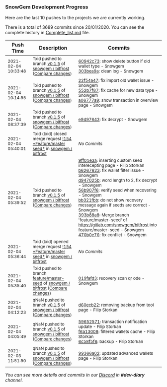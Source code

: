 
### SnowGem Development Progress

Here are the last 10 pushes to the projects we are currently working.

There is a total of 3689 commits since 20/01/2020. You can see the complete history in
 [Complete_list.md](Complete_list.md) file.

| Push Time | Description | Commits |
| --- | --- | --- |
| <sub>2021-02-04 10:33:48</sub> | <sub>Txid pushed to branch [v0\.1\.5](https://gitlab.com/snowgem/bitfrost/commits/v0.1.5) of [snowgem / bitfrost](https://gitlab.com/snowgem/bitfrost) ([Compare changes](https://gitlab.com/snowgem/bitfrost/compare/a06777a947cc4b5d31e96f1a80d0534ea38859a5...303bea9a891b4ba4b8d18f9775b3e05f8a57adff))</sub> | <sub>[60942c73](https://gitlab.com/snowgem/bitfrost/-/commit/60942c738f9eedfbe72eef122006347518d79ca7): show delete button if old wallet type - Snowgem<br>[303bea9a](https://gitlab.com/snowgem/bitfrost/-/commit/303bea9a891b4ba4b8d18f9775b3e05f8a57adff): clean log - Snowgem</sub> |
| <sub>2021-02-04 10:14:55</sub> | <sub>Txid pushed to branch [v0\.1\.5](https://gitlab.com/snowgem/bitfrost/commits/v0.1.5) of [snowgem / bitfrost](https://gitlab.com/snowgem/bitfrost) ([Compare changes](https://gitlab.com/snowgem/bitfrost/compare/e949764302e298dba98f29e225613ed731c17886...a06777a947cc4b5d31e96f1a80d0534ea38859a5))</sub> | <sub>[22f54a47](https://gitlab.com/snowgem/bitfrost/-/commit/22f54a47d32e41c1b90fa0b48f750e9e7c123e95): fix import old wallet issue - Snowgem<br>[552b7f87](https://gitlab.com/snowgem/bitfrost/-/commit/552b7f877b498c84d5f163f3ac5df75f9e6bb99c): fix cache for new data type - Snowgem<br>[a06777a9](https://gitlab.com/snowgem/bitfrost/-/commit/a06777a947cc4b5d31e96f1a80d0534ea38859a5): show transaction in overview page - Snowgem</sub> |
| <sub>2021-02-04 08:37:39</sub> | <sub>Txid pushed to branch [v0\.1\.5](https://gitlab.com/snowgem/bitfrost/commits/v0.1.5) of [snowgem / bitfrost](https://gitlab.com/snowgem/bitfrost) ([Compare changes](https://gitlab.com/snowgem/bitfrost/compare/470b0e766ce5967f1fa3c3feaad85047d6f5610b...e949764302e298dba98f29e225613ed731c17886))</sub> | <sub>[e9497643](https://gitlab.com/snowgem/bitfrost/-/commit/e949764302e298dba98f29e225613ed731c17886): fix decrypt - Snowgem</sub> |
| <sub>2021-02-04 05:40:01</sub> | <sub>Txid (txid) closed merge request [\!154 \*Feature/master seed\*](https://gitlab.com/snowgem/bitfrost/-/merge_requests/154) in [snowgem / bitfrost](https://gitlab.com/snowgem/bitfrost)</sub> | <sub>_No Commits_</sub> |
| <sub>2021-02-04 05:39:52</sub> | <sub>Txid pushed to branch [v0\.1\.5](https://gitlab.com/snowgem/bitfrost/commits/v0.1.5) of [snowgem / bitfrost](https://gitlab.com/snowgem/bitfrost) ([Compare changes](https://gitlab.com/snowgem/bitfrost/compare/d60ecb22d183bf66ed7fe87a3f1dcc407ba28790...470b0e766ce5967f1fa3c3feaad85047d6f5610b))</sub> | <sub>[9ff01e3a](https://gitlab.com/snowgem/bitfrost/-/commit/9ff01e3a80ac8548e2048148855423636f1787cf): inserting custom seed interecepting page - Filip Storkan<br>[b6267623](https://gitlab.com/snowgem/bitfrost/-/commit/b6267623a83a4f18abb1c506dc80d8474a7a310e): fix wallet filter issue - Snowgem<br>[d947025b](https://gitlab.com/snowgem/bitfrost/-/commit/d947025bb3b90d4fca1d9c1296507779321314a0): word length to 2, fix decrypt - Snowgem<br>[56b907f6](https://gitlab.com/snowgem/bitfrost/-/commit/56b907f617971381b686982bd3dd9e741bc11446): verify seed when recovering - Snowgem<br>[bb321fbb](https://gitlab.com/snowgem/bitfrost/-/commit/bb321fbb087e1964388c8dc57c60c4866bdb1a9b): do not show recovery message again if seeds are correct - Snowgem<br>[393b88a8](https://gitlab.com/snowgem/bitfrost/-/commit/393b88a814b144117421c0ea370f6c63536c65f5): Merge branch 'feature/master-seed' of https://gitlab.com/snowgem/bitfrost into feature/master-seed - Snowgem<br>[470b0e76](https://gitlab.com/snowgem/bitfrost/-/commit/470b0e766ce5967f1fa3c3feaad85047d6f5610b): fix conflict - Snowgem</sub> |
| <sub>2021-02-04 05:36:44</sub> | <sub>Txid (txid) opened merge request [\!154 \*Feature/master seed\*](https://gitlab.com/snowgem/bitfrost/-/merge_requests/154) in [snowgem / bitfrost](https://gitlab.com/snowgem/bitfrost)</sub> | <sub>_No Commits_</sub> |
| <sub>2021-02-04 05:35:40</sub> | <sub>Txid pushed to branch [feature/master\-seed](https://gitlab.com/snowgem/bitfrost/commits/feature/master-seed) of [snowgem / bitfrost](https://gitlab.com/snowgem/bitfrost) ([Compare changes](https://gitlab.com/snowgem/bitfrost/compare/bb321fbb087e1964388c8dc57c60c4866bdb1a9b...019fafd3c5577d59dafd96bf1f5a9f9ad1749c51))</sub> | <sub>[019fafd3](https://gitlab.com/snowgem/bitfrost/-/commit/019fafd3c5577d59dafd96bf1f5a9f9ad1749c51): recovery scan qr ode - Snowgem</sub> |
| <sub>2021-02-04 04:12:23</sub> | <sub>qNaN pushed to branch [v0\.1\.5](https://gitlab.com/snowgem/bitfrost/commits/v0.1.5) of [snowgem / bitfrost](https://gitlab.com/snowgem/bitfrost) ([Compare changes](https://gitlab.com/snowgem/bitfrost/compare/6c58f5f6f8819a7e741552f1ef674ad9d287f4f5...d60ecb22d183bf66ed7fe87a3f1dcc407ba28790))</sub> | <sub>[d60ecb22](https://gitlab.com/snowgem/bitfrost/-/commit/d60ecb22d183bf66ed7fe87a3f1dcc407ba28790): removing backup from tool page - Filip Storkan</sub> |
| <sub>2021-02-04 04:05:49</sub> | <sub>qNaN pushed to branch [v0\.1\.5](https://gitlab.com/snowgem/bitfrost/commits/v0.1.5) of [snowgem / bitfrost](https://gitlab.com/snowgem/bitfrost) ([Compare changes](https://gitlab.com/snowgem/bitfrost/compare/99366a0228cbc8dbd75d79cb7627250946453cd8...6c58f5f6f8819a7e741552f1ef674ad9d287f4f5))</sub> | <sub>[59652571](https://gitlab.com/snowgem/bitfrost/-/commit/596525716646b2b0ec82a4209f726909f26093cc): transaction notification update - Filip Storkan<br>[f6a13008](https://gitlab.com/snowgem/bitfrost/-/commit/f6a1300826caf292da54cfa250159c38985f36eb): filtered wallets cache - Filip Storkan<br>[6c58f5f6](https://gitlab.com/snowgem/bitfrost/-/commit/6c58f5f6f8819a7e741552f1ef674ad9d287f4f5): backup - Filip Storkan</sub> |
| <sub>2021-02-03 11:51:50</sub> | <sub>qNaN pushed to branch [v0\.1\.5](https://gitlab.com/snowgem/bitfrost/commits/v0.1.5) of [snowgem / bitfrost](https://gitlab.com/snowgem/bitfrost) ([Compare changes](https://gitlab.com/snowgem/bitfrost/compare/2a8d75fe150418ae55e34146e7d15ed7be4e64e4...99366a0228cbc8dbd75d79cb7627250946453cd8))</sub> | <sub>[99366a02](https://gitlab.com/snowgem/bitfrost/-/commit/99366a0228cbc8dbd75d79cb7627250946453cd8): updated advanced wallets page - Filip Storkan</sub> |

_You can see more details and commits in our [Discord](https://discord.gg/zumGnbg) in **#dev-diary** channel._
